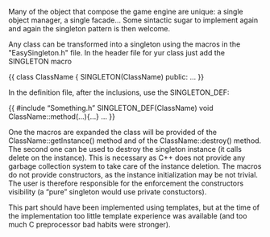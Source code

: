 Many of the object that compose the game engine are unique: a single object manager, a single facade... 
Some sintactic sugar to implement again and again the singleton pattern is then welcome.

Any class can be transformed into a singleton using the macros in the "EasySingleton.h" file. In the header file for yur class just add the SINGLETON macro

{{
 class ClassName { 
     SINGLETON(ClassName)
 public:
     …
}}

In the definition file, after the inclusions, use the SINGLETON_DEF:

{{
 #include “Something.h”
 SINGLETON_DEF(ClassName)
 void ClassName::method(...){...}
 ...
}}

One the macros are expanded the class will be provided of the ClassName::getInstance() method and of the ClassName::destroy()
method. The second one can be used to destroy the singleton instance (it calls delete on the instance). This is necessary as C++ does
not provide any garbage collection system to take care of the instance deletion. The macros do not provide constructors, as the
instance initialization may be not trivial. The user is therefore responsible for the enforcement the constructors visibility (a “pure”
singleton would use private constuctors).

This part should have been implemented using templates, but at the time of the implementation too little template experience was available (and too much C preprocessor bad habits were stronger).